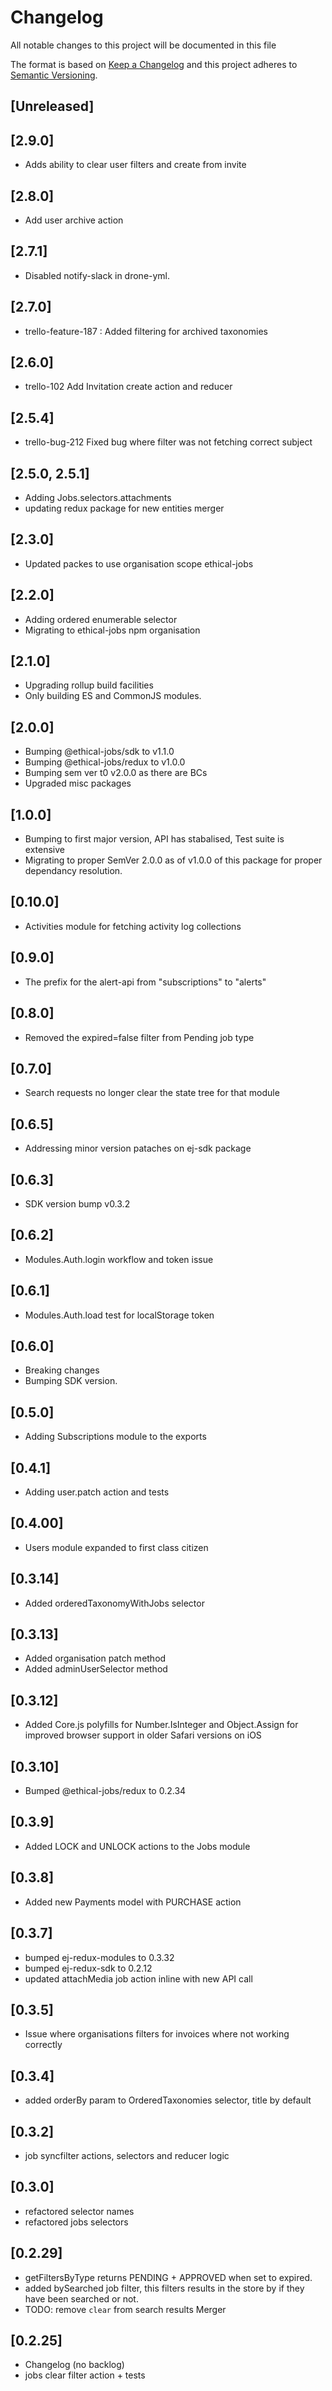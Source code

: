 # Changelog

All notable changes to this project will be documented in this file

The format is based on [Keep a Changelog](http://keepachangelog.com/en/1.0.0/)
and this project adheres to [Semantic Versioning](http://semver.org/spec/v1.0.0.html).

## [Unreleased]

## [2.9.0]

- Adds ability to clear user filters and create from invite

## [2.8.0]

- Add user archive action

## [2.7.1]

- Disabled notify-slack in drone-yml.

## [2.7.0]

- trello-feature-187 : Added filtering for archived taxonomies

## [2.6.0]

- trello-102 Add Invitation create action and reducer

## [2.5.4]

- trello-bug-212 Fixed bug where filter was not fetching correct subject

## [2.5.0, 2.5.1]

- Adding Jobs.selectors.attachments
- updating redux package for new entities merger

## [2.3.0]

- Updated packes to use organisation scope ethical-jobs

## [2.2.0]

- Adding ordered enumerable selector
- Migrating to ethical-jobs npm organisation

## [2.1.0]

- Upgrading rollup build facilities
- Only building ES and CommonJS modules.

## [2.0.0]

- Bumping @ethical-jobs/sdk to v1.1.0
- Bumping @ethical-jobs/redux to v1.0.0
- Bumping sem ver t0 v2.0.0 as there are BCs
- Upgraded misc packages

## [1.0.0]

- Bumping to first major version, API has stabalised, Test suite is extensive
- Migrating to proper SemVer 2.0.0 as of v1.0.0 of this package for proper dependancy resolution.

## [0.10.0]

- Activities module for fetching activity log collections

## [0.9.0]

- The prefix for the alert-api from "subscriptions" to "alerts"

## [0.8.0]

- Removed the expired=false filter from Pending job type

## [0.7.0]

- Search requests no longer clear the state tree for that module

## [0.6.5]

- Addressing minor version pataches on ej-sdk package

## [0.6.3]

- SDK version bump v0.3.2

## [0.6.2]

- Modules.Auth.login workflow and token issue

## [0.6.1]

- Modules.Auth.load test for localStorage token

## [0.6.0]

- Breaking changes
- Bumping SDK version.

## [0.5.0]

- Adding Subscriptions module to the exports

## [0.4.1]

- Adding user.patch action and tests

## [0.4.00]

- Users module expanded to first class citizen

## [0.3.14]

- Added orderedTaxonomyWithJobs selector

## [0.3.13]

- Added organisation patch method
- Added adminUserSelector method

## [0.3.12]

- Added Core.js polyfills for Number.IsInteger and Object.Assign for improved browser support in older Safari versions on iOS

## [0.3.10]

- Bumped @ethical-jobs/redux to 0.2.34

## [0.3.9]

- Added LOCK and UNLOCK actions to the Jobs module

## [0.3.8]

- Added new Payments model with PURCHASE action

## [0.3.7]

- bumped ej-redux-modules to 0.3.32
- bumped ej-redux-sdk to 0.2.12
- updated attachMedia job action inline with new API call

## [0.3.5]

- Issue where organisations filters for invoices where not working correctly

## [0.3.4]

- added orderBy param to OrderedTaxonomies selector, title by default

## [0.3.2]

- job syncfilter actions, selectors and reducer logic

## [0.3.0]

- refactored selector names
- refactored jobs selectors

## [0.2.29]

- getFiltersByType returns PENDING + APPROVED when set to expired.
- added bySearched job filter, this filters results in the store by if they have been searched or not.
- TODO: remove `clear` from search results Merger

## [0.2.25]

- Changelog (no backlog)
- jobs clear filter action + tests

